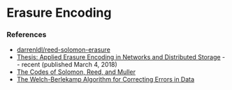 # Erasure Encoding


### References
* [darrenldl/reed-solomon-erasure](https://github.com/darrenldl/reed-solomon-erasure)
* [Thesis: Applied Erasure Encoding in Networks and Distributed Storage](https://arxiv.org/pdf/1803.01358.pdf) -- recent (published March 4, 2018)
* [The Codes of Solomon, Reed, and Muller](https://jeremykun.com/2015/03/23/the-codes-of-solomon-reed-and-muller/)
* [The Welch-Berlekamp Algorithm for Correcting Errors in Data](https://jeremykun.com/2015/09/07/welch-berlekamp/)